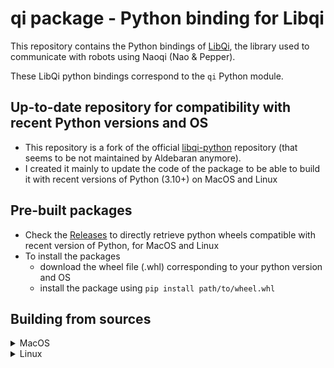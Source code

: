 # qi package - Python binding for Libqi

This repository contains the Python bindings of [LibQi](https://github.com/funwithagents/libqi), the library used to communicate with robots using Naoqi (Nao & Pepper).

These LibQi python bindings correspond to the  `qi` Python module.

## Up-to-date repository for compatibility with recent Python versions and OS

- This repository is a fork of the official [libqi-python](https://github.com/aldebaran/libqi-python) repository (that seems to be not maintained by Aldebaran anymore).
- I created it mainly to update the code of the package to be able to build it with recent versions of Python (3.10+) on MacOS and Linux

## Pre-built packages

- Check the [Releases](https://github.com/funwithagents/libqi-python/releases) to directly retrieve python wheels compatible with recent version of Python, for MacOS and Linux
- To install the packages
    - download the wheel file (.whl) corresponding to your python version and OS
    - install the package using `pip install path/to/wheel.whl`

## Building from sources

<details>
<summary>MacOS</summary>

>[!NOTE]
>💡 This has been tested on a Mac with arm64 architecture & MacOS Sequoia (15.3.1)

- setup you python installation (you can use pyenv if you want to be able to choose a specific Python version)
    - `pyenv install 3.13`
    - `pyenv global 3.13`
- setup a python environment and switch to it (for example using venv)
    - `python -m venv ~/py-venv/py3.13-buildlibqipython`
    - `source ~/py-venv/py3.13-buildlibqipython/bin/activate`
- install needed python packages
    - `pip install -r requirements_macos.txt`
- clone this repository and go to the root of it
- generate (if not already done) your conan profile
    - `conan profile detect`
- check you conan profile
    - `cat ~/.conan2/profiles/default`
    - it should display something similar to this
        
        ```
        [settings]
        arch=armv8
        build_type=Release
        compiler=apple-clang
        compiler.cppstd=gnu17
        compiler.libcxx=libc++
        compiler.version=16
        os=Macos
        ```
        
- execute the build script with all the needed steps
    - `chmod +x execute_build_wheel_macos.sh`
    - `./execute_build_wheel_macos.sh`

🥳 **Congratulations**
It should have generated the python wheel : 
- in folder `./dist/fixed/`
- with name similar to `qi-3.1.6-cp313-cp313-macosx_15_0_arm64.whl`
</details>

<details>
<summary>Linux</summary>

>[!NOTE]
>💡 This has been tested on a x86_64 architecture & Ubuntu 22.04

- install c++ compiler
    - `sudo apt-get install build-essential`
- setup you python installation (you can use pyenv if you want to be able to choose a specific Python version)
    - `pyenv install 3.13`
    - `pyenv global 3.13`
- setup a python environment and switch to it (for example using venv)
    - `python -m venv ~/py-venv/py3.13-buildlibqipython`
    - `source ~/py-venv/py3.13-buildlibqipython/bin/activate`
- install needed python packages
    - `pip install -r requirements_linux.txt`
- clone this repository and go to the root of it
- generate (if not already done) your conan profile
    - `conan profile detect`
- check you conan profile
    - `cat $HOME/.conan2/profiles/default`
    - it should display something similar to this
        
        ```
        [settings]
        arch=x86_64
        build_type=Release
        compiler=gcc
        compiler.cppstd=gnu17
        compiler.libcxx=libstdc++11
        compiler.version=11
        os=Linux
        ```
        
- execute the build script with all the needed steps
    - `chmod +x execute_build_wheel_linux.sh`
    - `./execute_build_wheel_linux.sh`

🥳 **Congratulations**
It should have generated the python wheel : 
- in folder `./dist/fixed/`
- with name similar to `qi-3.1.6-cp313-cp313-manylinux_2_34_x86_64.whl`
</details>
